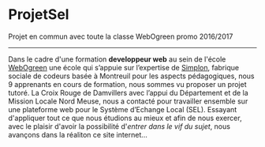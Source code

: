 # ProjetSel
Projet en commun avec toute la classe WebOgreen promo 2016/2017
___
Dans le cadre d'une formation **developpeur web** au sein de l'école [WebOgreen](http://www.webogreen.fr "WebOgreen")
une école qui s’appuie sur l’expertise de [Simplon](http://www.simplon.co "Simplon"),
fabrique sociale de codeurs basée à Montreuil pour les aspects pédagogiques, nous 9 apprenants en cours de formation,
nous sommes vu proposer un projet tutoré.
La Croix Rouge de Damvillers avec l’appui du Département et de la Mission Locale Nord Meuse,
nous a contacté pour travailler ensemble sur une plateforme web pour le Système d’Echange Local (SEL).
Essayant d'appliquer tout ce que nous étudions au mieux et afin de nous exercer, avec le plaisir d'avoir
la possibilité d'*entrer dans le vif du sujet*,
nous avançons dans la réaliton ce site internet...


